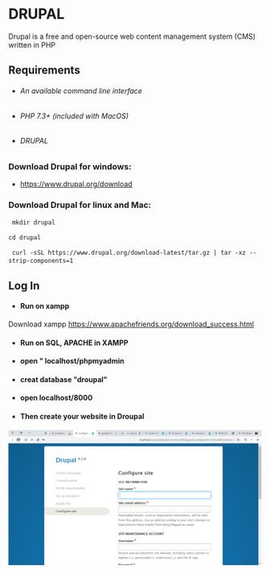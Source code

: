 # DRUPAL
Drupal  is a free and open-source web content management system (CMS) written in PHP 
## Requirements
 - ###### An available command line interface
 - ###### PHP 7.3+ (included with MacOS)
 - ###### DRUPAL

### Download Drupal for windows:
- https://www.drupal.org/download

### Download Drupal for linux and Mac:
```
 mkdir drupal
```
```
cd drupal
```
```
 curl -sSL https://www.drupal.org/download-latest/tar.gz | tar -xz --strip-components=1
```

##  Log In


- #### Run on xampp 
Download xampp https://www.apachefriends.org/download_success.html
- #### Run on SQL, APACHE in XAMPP 
- #### open  " localhost/phpmyadmin 
- #### creat database "droupal"
- #### open localhost/8000
- #### Then create your website in Droupal 
![alt text](https://github.com/Ehab2311/Drupal/blob/main/image.png)


